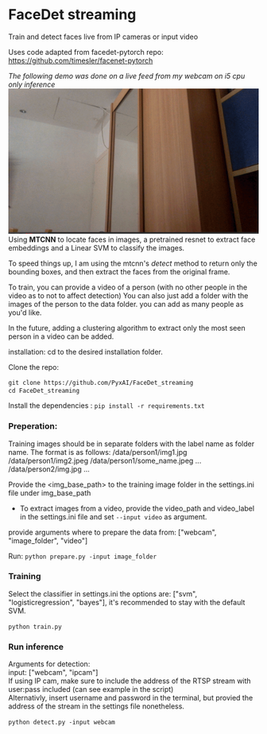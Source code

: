 # FaceDet streaming
Train and detect faces live from IP cameras or input video

Uses code adapted from facedet-pytorch repo:
https://github.com/timesler/facenet-pytorch

<i>The following demo was done on a live feed from my webcam on i5 cpu only inference</i><br>
<img src = 'https://github.com/PyxAI/FaceDet_streaming/blob/master/ezgif.com-optimize.gif?raw=true'><br>
Using <b>MTCNN</b> to locate faces in images, a pretrained resnet to extract face embeddings and a Linear SVM to classify the images.

To speed things up, I am using the mtcnn's <i>detect</i> method to return only the bounding boxes, and then extract the faces from the original frame.

To train, you can provide a video of a person (with no other people in the video as to not to affect detection)
You can also just add a folder with the images of the person to the data folder.
you can add as many people as you'd like.

In the future, adding a clustering algorithm to extract only the most seen person in a video can be added.


installation:
cd to the desired installation folder.

Clone the repo:
```
git clone https://github.com/PyxAI/FaceDet_streaming
cd FaceDet_streaming
```
Install the dependencies :
`pip install -r requirements.txt`

<h3>Preperation:</h3>
Training images should be in separate folders with the label name as folder name.
The format is as follows:
<img_base_path>/data/person1/img1.jpg
<img_base_path>/data/person1/img2.jpeg
<img_base_path>/data/person1/some_name.jpeg
...
<img_base_path>/data/person2/img.jpg
...

Provide the <img_base_path> to the training image folder in the settings.ini file under img_base_path 

  - To extract images from a video, provide the video_path and video_label in the settings.ini file and set `--input video` as argument.

provide arguments where to prepare the data from:
 ["webcam", "image_folder", "video"]
 
Run:
`python prepare.py -input image_folder`

<h3>Training</h3>
Select the classifier in settings.ini
the options are: ["svm", "logisticregression", "bayes"], it's recommended to stay with the default SVM.

`python train.py`

<h3>Run inference</h3>
Arguments for detection:<br>
input: ["webcam", "ipcam"]<br>
If using IP cam, make sure to include the address of the RTSP stream with user:pass included (can see example in the script)<br>
Alternativly, insert username and password in the terminal, but provied the address of the stream in the settings file nonetheless.

`python detect.py -input webcam`

